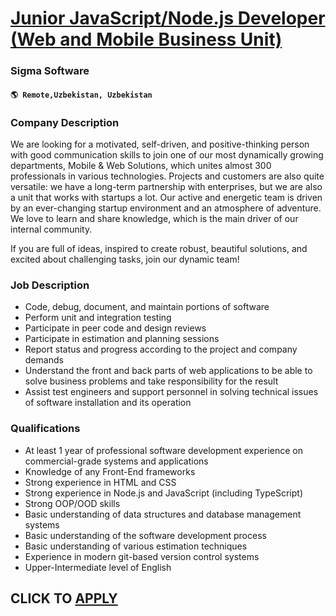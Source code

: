 # [Junior JavaScript/Node.js Developer (Web and Mobile Business Unit)](https://www.remotewlb.com/apply/junior-javascript-node-js-developer-web-and-mobile-business-unit-109459)  
### Sigma Software  
#### `🌎 Remote,Uzbekistan, Uzbekistan`  

### **Company Description**

We are looking for a motivated, self-driven, and positive-thinking person with good communication skills to join one of our most dynamically growing departments, Mobile & Web Solutions, which unites almost 300 professionals in various technologies. Projects and customers are also quite versatile: we have a long-term partnership with enterprises, but we are also a unit that works with startups a lot. Our active and energetic team is driven by an ever-changing startup environment and an atmosphere of adventure. We love to learn and share knowledge, which is the main driver of our internal community.

If you are full of ideas, inspired to create robust, beautiful solutions, and excited about challenging tasks, join our dynamic team!

### **Job Description**

  * Code, debug, document, and maintain portions of software 
  * Perform unit and integration testing 
  * Participate in peer code and design reviews 
  * Participate in estimation and planning sessions 
  * Report status and progress according to the project and company demands 
  * Understand the front and back parts of web applications to be able to solve business problems and take responsibility for the result 
  * Assist test engineers and support personnel in solving technical issues of software installation and its operation 

### **Qualifications**

  * At least 1 year of professional software development experience on commercial-grade systems and applications 
  * Knowledge of any Front-End frameworks 
  * Strong experience in HTML and CSS 
  * Strong experience in Node.js and JavaScript (including TypeScript) 
  * Strong OOP/OOD skills 
  * Basic understanding of data structures and database management systems 
  * Basic understanding of the software development process 
  * Basic understanding of various estimation techniques 
  * Experience in modern git-based version control systems 
  * Upper-Intermediate level of English 

  
## CLICK TO [APPLY](https://www.remotewlb.com/apply/junior-javascript-node-js-developer-web-and-mobile-business-unit-109459)

